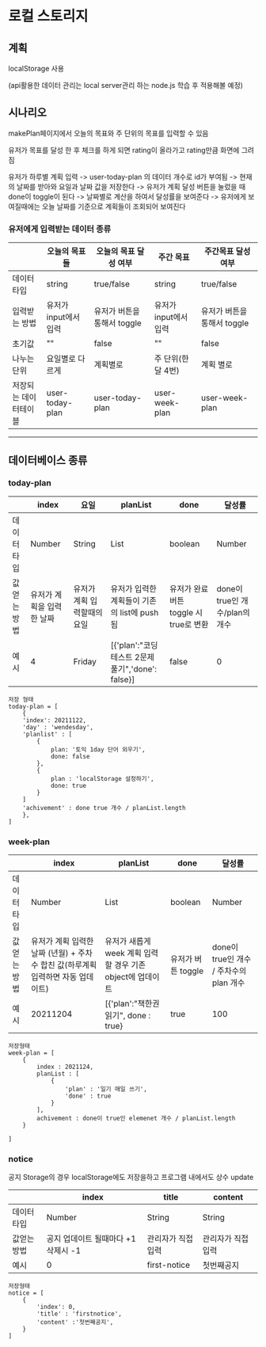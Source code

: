 # 로컬 스토리지

## 계획

localStorage 사용 

(api활용한 데이터 관리는 local server관리 하는 node.js 학습 후 적용해볼 예정)

## 시나리오 

makePlan페이지에서 오늘의 목표와 주 단위의 목표를 입력할 수 있음 

유저가 목표를 달성 한 후 체크를 하게 되면 rating이 올라가고 rating만큼 화면에 그려짐 

유저가 하루별 계획 입력 -> user-today-plan 의 데이터 개수로 id가 부여됨 -> 현재의 날짜를 받아와 요일과 날짜 값을 저장한다 -> 유저가 계획 달성 버튼을 눌렀을 때 done이 toggle이 된다 -> 날짜별로 계산을 하여서 달성률을 보여준다 -> 유저에게 보여질때에는 오늘 날짜를 기준으로 계획들이 조회되어 보여진다 

### 유저에게 입력받는 데이터 종류 

||오늘의 목표들|오늘의 목표 달성 여부|주간 목표|주간목표 달성여부|
|---|---|---|---|---|
|데이터타입|string|true/false|string|true/false|
|입력받는 방법|유저가 input에서 입력|유저가 버튼을 통해서 toggle|유저가 input에서 입력|유저가 버튼을 통해서 toggle|
|초기값|""|false|""|false|
|나누는 단위|요일별로 다르게|계획별로|주 단위(한달 4번)|계획 별로|
|저장되는 데이터테이블|user-today-plan|user-today-plan|user-week-plan|user-week-plan|

<hr>

## 데이터베이스 종류


### today-plan


||index|요일|planList|done|달성률|
|---|---|---|---|---|---|
|데이터타입|Number|String|List|boolean|Number
|값 얻는 방법|유저가 계획을 입력한 날짜|유저가 계획 입력할때의 요일|유저가 입력한 계획들이 기존의 list에 push 됨|유저가 완료 버튼 toggle 시 true로 변환|done이 true인 개수/plan의 개수|
|예시|4|Friday|[{'plan':"코딩테스트 2문제 풀기",'done': false}]|false|0|


    저장 형태 
    today-plan = [ 
        {
        'index': 20211122,
        'day' : 'wendesday',
        'planlist' : [
            {
                plan: '토익 1day 단어 외우기',
                done: false
            }, 
            {
                plan : 'localStorage 설정하기',
                done: true
            }
        ]
        'achivement' : done true 개수 / planList.length
        },
    ]

### week-plan

||index|planList|done|달성률|
|---|---|---|---|---|
|데이터타입|Number|List|boolean|Number|
|값 얻는 방법|유저가 계획 입력한 날짜 (년월) + 주차수 합친 값(하루계획 입력하면 자동 업데이트)|유저가 새롭게 week 계획 입력할 경우 기존 object에 업데이트|유저가 버튼 toggle|done이 true인 개수 / 주차수의 plan 개수|
|예시|20211204|[{'plan':"책한권읽기", done : true}|true|100|


    저장형태
    week-plan = [
        {
            index : 2021124,
            planList : [
                {
                    'plan' : '일기 매일 쓰기',
                    'done' : true 
                }
            ],
            achivement : done이 true인 elemenet 개수 / planList.length
        }

    ]


### notice

공지 Storage의 경우 localStorage에도 저장을하고 프로그램 내에서도 상수 update

||index|title|content|
|----|----|----|----|
|데이터타입|Number|String|String|
|값얻는방법|공지 업데이트 될때마다 +1 삭제시 -1|관리자가 직접입력|관리자가 직접 입력|
|예시|0|first-notice|첫번째공지|

    저장형태
    notice = [
        {
            'index': 0,
            'title' : 'firstnotice',
            'content' :'첫번째공지',
        }
    ]
